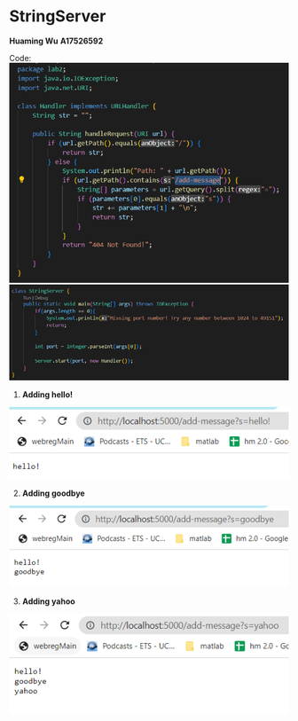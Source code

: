# StringServer
**Huaming Wu**
**A17526592**

Code:
![Image](lab2_code1.png)
![Image](lab2_code2.png)

1. **Adding hello!**

![Image](Lab2_1.png)

2. **Adding goodbye**

![Image](lab2_2.png)

3. **Adding yahoo**

![Image](lab2_3.png)
